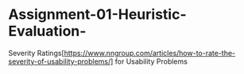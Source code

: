 # Assignment-01-Heuristic-Evaluation-

Severity Ratings[https://www.nngroup.com/articles/how-to-rate-the-severity-of-usability-problems/] for Usability Problems
